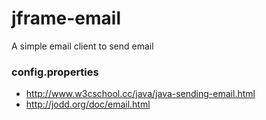 jframe-email
================
A simple email client to send email


### config.properties
* http://www.w3cschool.cc/java/java-sending-email.html
* http://jodd.org/doc/email.html



